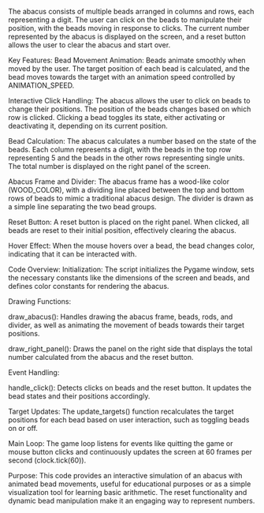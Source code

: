 The abacus consists of multiple beads arranged in columns and rows, each representing a digit. The user can click on the beads to manipulate their position, with the beads moving in response to clicks. The current number represented by the abacus is displayed on the screen, and a reset button allows the user to clear the abacus and start over.

Key Features:
Bead Movement Animation: Beads animate smoothly when moved by the user. The target position of each bead is calculated, and the bead moves towards the target with an animation speed controlled by ANIMATION_SPEED.

Interactive Click Handling: The abacus allows the user to click on beads to change their positions. The position of the beads changes based on which row is clicked. Clicking a bead toggles its state, either activating or deactivating it, depending on its current position.

Bead Calculation: The abacus calculates a number based on the state of the beads. Each column represents a digit, with the beads in the top row representing 5 and the beads in the other rows representing single units. The total number is displayed on the right panel of the screen.

Abacus Frame and Divider: The abacus frame has a wood-like color (WOOD_COLOR), with a dividing line placed between the top and bottom rows of beads to mimic a traditional abacus design. The divider is drawn as a simple line separating the two bead groups.

Reset Button: A reset button is placed on the right panel. When clicked, all beads are reset to their initial position, effectively clearing the abacus.

Hover Effect: When the mouse hovers over a bead, the bead changes color, indicating that it can be interacted with.

Code Overview:
Initialization: The script initializes the Pygame window, sets the necessary constants like the dimensions of the screen and beads, and defines color constants for rendering the abacus.

Drawing Functions:

draw_abacus(): Handles drawing the abacus frame, beads, rods, and divider, as well as animating the movement of beads towards their target positions.

draw_right_panel(): Draws the panel on the right side that displays the total number calculated from the abacus and the reset button.

Event Handling:

handle_click(): Detects clicks on beads and the reset button. It updates the bead states and their positions accordingly.

Target Updates: The update_targets() function recalculates the target positions for each bead based on user interaction, such as toggling beads on or off.

Main Loop: The game loop listens for events like quitting the game or mouse button clicks and continuously updates the screen at 60 frames per second (clock.tick(60)).

Purpose:
This code provides an interactive simulation of an abacus with animated bead movements, useful for educational purposes or as a simple visualization tool for learning basic arithmetic. The reset functionality and dynamic bead manipulation make it an engaging way to represent numbers.
